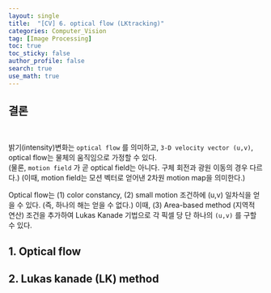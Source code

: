 ```yaml
---
layout: single  
title:  "[CV] 6. optical flow (LKtracking)"
categories: Computer_Vision
tag: [Image Processing]
toc: true
toc_sticky: false
author_profile: false
search: true
use_math: true
---
```


## 결론
<br/>

밝기(intensity)변화는 `optical flow` 를 의미하고, `3-D velocity vector (u,v)`, optical flow는 물체의 움직임으로 가정할 수 있다.   
(물론, `motion field` 가 곧 optical field는 아니다. 구체 회전과 광원 이동의 경우 다르다.) (이때, motion field는 모션 벡터로 얻어낸 2차원 motion map을 의미한다.)

Optical flow는 (1) color constancy, (2) small motion 조건하에 (u,v) 일차식을 얻을 수 있다. (즉, 하나의 해는 얻을 수 없다.) 이때, (3) Area-based method (지역적 연산) 조건을 추가하여 Lukas Kanade 기법으로 각 픽셀 당 단 하나의 `(u,v)` 를 구할 수 있다.
<br/>

## 1. Optical flow

## 2. Lukas kanade (LK) method

